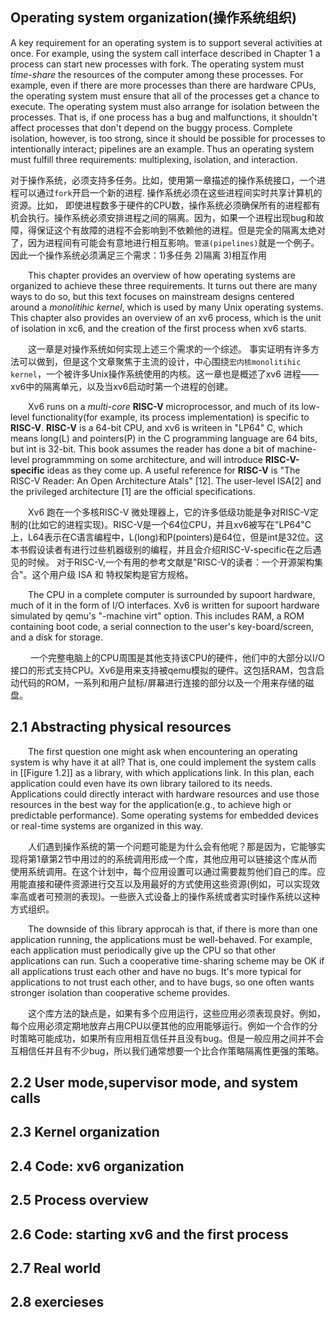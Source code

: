 ## Operating system organization(操作系统组织)
A key requirement for an operating system is to support several activities at once. For example, using the system call interface described in Chapter 1 a process can start new processes with fork. The operating system must *time-share* the resources of the computer among these processes. For example, even if there are more processes than there are hardware CPUs, the operating system must ensure that all of the processes get a chance to execute. The operating system must also arrange for isolation between the processes. That is, if one process has a bug and malfunctions, it shouldn't affect processes that don't depend on the buggy process. Complete isolation, however, is too strong, since it should be possible for processes to intentionally interact; pipelines are an example. Thus an operating system must fulfill three requirements: multiplexing, isolation, and interaction.

对于操作系统，必须支持多任务。比如，使用第一章描述的操作系统接口，一个进程可以通过`fork`开启一个新的进程. 操作系统必须在这些进程间实时共享计算机的资源。比如， 即使进程数多于硬件的CPU数，操作系统必须确保所有的进程都有机会执行。操作系统必须安排进程之间的隔离。因为，如果一个进程出现bug和故障，得保证这个有故障的进程不会影响到不依赖他的进程。但是完全的隔离太绝对了，因为进程间有可能会有意地进行相互影响。`管道(pipelines)`就是一个例子。因此一个操作系统必须满足三个需求：1)多任务 2)隔离 3)相互作用

&emsp;&emsp;This chapter provides an overview of how operating systems are organized to achieve these three requirements. It turns out there are many ways to do so, but this text focuses on mainstream designs centered around a *monolitihic kernel*, which is used by many Unix operating systems. This chapter also provides an overview of an xv6 process, which is the unit of isolation in xc6, and the creation of the first process when xv6 starts. 

&emsp;&emsp;这一章是对操作系统如何实现上述三个需求的一个综述。 事实证明有许多方法可以做到，但是这个文章聚焦于主流的设计，中心围绕`宏内核monolitihic kernel`，一个被许多Unix操作系统使用的内核。这一章也是概述了xv6 进程——xv6中的隔离单元，以及当xv6启动时第一个进程的创建。

&emsp;&emsp;Xv6 runs on a *multi-core* **RISC-V** microprocessor, and much of its low-level functionality(for example, its process implementation) is specific to **RISC-V**. **RISC-V** is a 64-bit CPU, and xv6 is writeen in "LP64" C, which means long(L) and pointers(P) in the C programming language are 64 bits, but int is 32-bit. This book assumes the reader has done a bit of machine-level programmming on some architecture, and will introduce **RISC-V-specific** ideas as they come up. A useful reference for **RISC-V** is "The RISC-V Reader: An Open Architecture Atals" [12]. The user-level ISA[2] and the privileged architecture [1] are the official specifications.

&emsp;&emsp;Xv6 跑在一个多核RISC-V 微处理器上，它的许多低级功能是争对RISC-V定制的(比如它的进程实现)。RISC-V是一个64位CPU，并且xv6被写在"LP64"C上，L64表示在C语言编程中，L(long)和P(pointers)是64位，但是int是32位。这本书假设读者有进行过些机器级别的编程，并且会介绍RISC-V-specific在之后遇见的时候。 对于RISC-V,一个有用的参考文献是"RISC-V的读者：一个开源架构集合"。这个用户级 ISA 和 特权架构是官方规格。

&emsp;&emsp;The CPU in a complete computer is surrounded by supoort hardware, much of it in the form of I/O interfaces. Xv6 is written for supoort hardware simulated by qemu's "-machine virt" option. This includes RAM, a ROM containing boot code, a serial connection to the user's key-board/screen, and a disk for storage.

&emsp;&emsp; 一个完整电脑上的CPU周围是其他支持该CPU的硬件，他们中的大部分以I/O接口的形式支持CPU。Xv6是用来支持被qemu模拟的硬件。这包括RAM，包含启动代码的ROM，一系列和用户鼠标/屏幕进行连接的部分以及一个用来存储的磁盘。

## 2.1 Abstracting physical resources
&emsp;&emsp;The first question one might ask when encountering an operating system is why have it at all? That is, one could implement the system calls in [[Figure 1.2]] as a library, with which applications link. In this plan, each application could even have its own library tailored to its needs. Applications could directly interact with hardware resources and use those resources in the best way for the application(e.g., to achieve high or predictable performance). Some operating systems for embedded devices or real-time systems are organized in this way.

&emsp;&emsp;人们遇到操作系统的第一个问题可能是为什么会有他呢？那是因为，它能够实现将第1章第2节中用过的的系统调用形成一个库，其他应用可以链接这个库从而使用系统调用。在这个计划中，每个应用设置可以通过需要裁剪他们自己的库。应用能直接和硬件资源进行交互以及用最好的方式使用这些资源(例如，可以实现效率高或者可预测的表现)。一些嵌入式设备上的操作系统或者实时操作系统以这种方式组织。

&emsp;&emsp;The downside of this library approcah is that, if there is more than one application running, the applications must be well-behaved. For example, each application must periodically give up the CPU so that other applications can run. Such a cooperative time-sharing scheme may be OK if all applications trust each other and have no bugs. It's more typical for applications to not trust each other, and to have bugs, so one often wants stronger isolation than cooperative scheme provides.

&emsp;&emsp;这个库方法的缺点是，如果有多个应用运行，这些应用必须表现良好。例如，每个应用必须定期地放弃占用CPU以便其他的应用能够运行。例如一个合作的分时策略可能成功，如果所有应用相互信任并且没有bug。但是一般应用之间并不会互相信任并且有不少bug，所以我们通常想要一个比合作策略隔离性更强的策略。

## 2.2 User mode,supervisor mode, and system calls

## 2.3 Kernel organization

## 2.4 Code: xv6 organization

## 2.5 Process overview

## 2.6 Code: starting xv6 and the first process

## 2.7 Real world

## 2.8 exercieses
